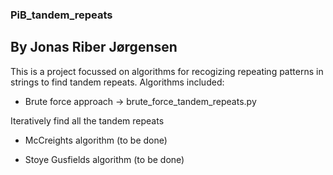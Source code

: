 ### PiB_tandem_repeats
## By Jonas Riber Jørgensen

This is a project focussed on algorithms for recogizing repeating patterns in strings to find tandem repeats.
Algorithms included:

  - Brute force approach -> brute_force_tandem_repeats.py

Iteratively find all the tandem repeats
    
  - McCreights algorithm (to be done)
    
  - Stoye Gusfields algorithm (to be done)
    


